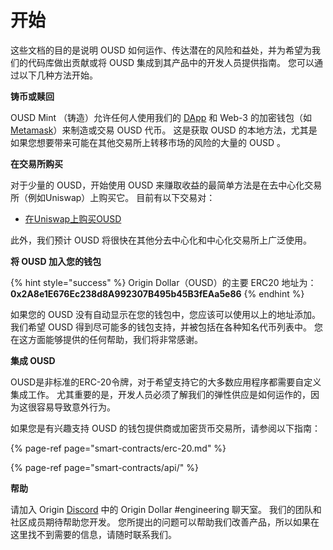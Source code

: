 # 开始

这些文档的目的是说明 OUSD 如何运作、传达潜在的风险和益处，并为希望为我们的代码库做出贡献或将 OUSD 集成到其产品中的开发人员提供指南。 您可以通过以下几种方法开始。

**铸币或赎回**

OUSD Mint （铸造）允许任何人使用我们的 [DApp](www.ousd.com) 和 Web-3 的加密钱包（如 [Metamask](https://www.metamask.io)）来制造或交易 OUSD 代币。 这是获取 OUSD 的本地方法，尤其是如果您想要带来可能在其他交易所上转移市场的风险的大量的 OUSD 。

**在交易所购买**

对于少量的 OUSD，开始使用 OUSD 来赚取收益的最简单方法是在去中心化交易所（例如Uniswap）上购买它。 目前有以下交易对：

* [在Uniswap上购买OUSD](https://app.uniswap.org/#/swap?outputCurrency=0x2A8e1E676Ec238d8A992307B495b45B3fEAa5e86)

此外，我们预计 OUSD 将很快在其他分去中心化和中心化交易所上广泛使用。

**将 OUSD 加入您的钱包**

{% hint style="success" %}
Origin Dollar（OUSD）的主要 ERC20 地址为：   
**0x2A8e1E676Ec238d8A992307B495b45B3fEAa5e86**
{% endhint %}

如果您的 OUSD 没有自动显示在您的钱包中，您应该可以使用以上的地址添加。 我们希望 OUSD 得到尽可能多的钱包支持，并被包括在各种知名代币列表中。 您在这方面能够提供的任何帮助，我们将非常感谢。

**集成 OUSD**

OUSD是非标准的ERC-20令牌，对于希望支持它的大多数应用程序都需要自定义集成工作。 尤其重要的是，开发人员必须了解我们的弹性供应是如何运作的，因为这很容易导致意外行为。

如果您是有兴趣支持 OUSD 的钱包提供商或加密货币交易所，请参阅以下指南：

{% page-ref page="smart-contracts/erc-20.md" %}

{% page-ref page="smart-contracts/api/" %}

**帮助**

请加入 Origin [Discord](www.originprotocol.com/discord) 中的 Origin Dollar #engineering 聊天室。  我们的团队和社区成员期待帮助您开发。 您所提出的问题可以帮助我们改善产品，所以如果在这里找不到需要的信息，请随时联系我们。

